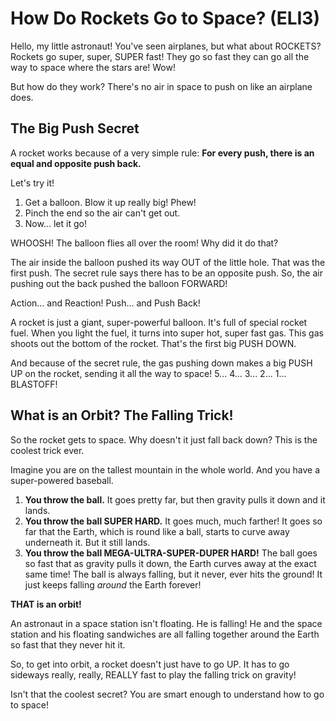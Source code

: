 # How Do Rockets Go to Space? (ELI3)

Hello, my little astronaut! You've seen airplanes, but what about ROCKETS? Rockets go super, super, SUPER fast! They go so fast they can go all the way to space where the stars are! Wow!

But how do they work? There's no air in space to push on like an airplane does.

## The Big Push Secret

A rocket works because of a very simple rule: **For every push, there is an equal and opposite push back.**

Let's try it!

1.  Get a balloon. Blow it up really big! Phew!
2.  Pinch the end so the air can't get out.
3.  Now... let it go!

WHOOSH! The balloon flies all over the room! Why did it do that?

The air inside the balloon pushed its way OUT of the little hole. That was the first push. The secret rule says there has to be an opposite push. So, the air pushing out the back pushed the balloon FORWARD! 

Action... and Reaction! Push... and Push Back!

A rocket is just a giant, super-powerful balloon. It's full of special rocket fuel. When you light the fuel, it turns into super hot, super fast gas. This gas shoots out the bottom of the rocket. That's the first big PUSH DOWN.

And because of the secret rule, the gas pushing down makes a big PUSH UP on the rocket, sending it all the way to space! 5... 4... 3... 2... 1... BLASTOFF!

## What is an Orbit? The Falling Trick!

So the rocket gets to space. Why doesn't it just fall back down? This is the coolest trick ever.

Imagine you are on the tallest mountain in the whole world. And you have a super-powered baseball.

1.  **You throw the ball.** It goes pretty far, but then gravity pulls it down and it lands.
2.  **You throw the ball SUPER HARD.** It goes much, much farther! It goes so far that the Earth, which is round like a ball, starts to curve away underneath it. But it still lands.
3.  **You throw the ball MEGA-ULTRA-SUPER-DUPER HARD!** The ball goes so fast that as gravity pulls it down, the Earth curves away at the exact same time! The ball is always falling, but it never, ever hits the ground! It just keeps falling *around* the Earth forever!

**THAT is an orbit!**

An astronaut in a space station isn't floating. He is falling! He and the space station and his floating sandwiches are all falling together around the Earth so fast that they never hit it.

So, to get into orbit, a rocket doesn't just have to go UP. It has to go sideways really, really, REALLY fast to play the falling trick on gravity!

Isn't that the coolest secret? You are smart enough to understand how to go to space!
